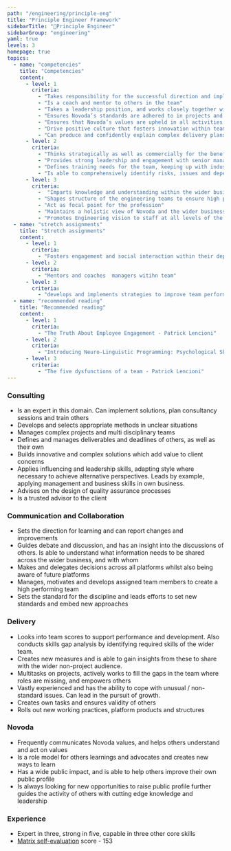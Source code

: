 ```yaml
---
path: "/engineering/principle-eng"
title: "Principle Engineer Framework"
sidebarTitle: "🥳Principle Engineer"
sidebarGroup: "engineering"
yaml: true
levels: 3
homepage: true
topics:
  - name: "competencies"
    title: "Competencies"
    content:
      - level: 1
        criteria:
          - "Takes responsibility for the successful direction and implementation of a project. Successfully balances client and project needs against the needs and ambitions of Novoda project team members"
          - "Is a coach and mentor to others in the team"
          - "Takes a leadership position, and works closely together with other business functions as well as the leadership team"
          - "Ensures Novoda’s standards are adhered to in projects and that business outcomes are achieved"
          - "Ensures that Novoda’s values are upheld in all activities within the business"
          - "Drive positive culture that fosters innovation within team"
          - "Can produce and confidently explain complex delivery plans"
      - level: 2
        criteria:
          - "Thinks strategically as well as commercially for the benefit of the client’s and Novoda’s longer term growth"
          - "Provides strong leadership and engagement with senior management, including the development of new opportunities for other team members"
          - "Defines training needs for the team, keeping up with industry trends"
          - "Is able to comprehensively identify risks, issues and dependencies within a project plan and produces coherent strategies to mitigate these"
      - level: 3
        criteria:
          -  "Imparts knowledge and understanding within the wider business, and ensures continuous improvement of the methodology and tools used within the discipline"
          - "Shapes structure of the engineering teams to ensure high performance"
          - "Act as focal point for the profession"
          - "Maintains a holistic view of Novoda and the wider business environment to monitor potential risks and exposures"
          - "Promotes Engineering vision to staff at all levels of the organisation"
  - name: "stretch assignments"
    title: "Stretch assignments"
    content:
      - level: 1
        criteria:
          - "Fosters engagement and social interaction within their department"     
      - level: 2
        criteria:          
          - "Mentors and coaches  managers witihn team"          
      - level: 3
        criteria:
          - "develops and implements strategies to improve team performance"   
  - name: "recommended reading"
    title: "Recommended reading"
    content:
      - level: 1
        criteria:
          - "The Truth About Employee Engagement - Patrick Lencioni"
      - level: 2
        criteria:          
          - "Introducing Neuro-Linguistic Programming: Psychological Skills for Understanding and Influencing People - Joseph OConnor"
      - level: 3
        criteria:
          - "The five dysfunctions of a team - Patrick Lencioni"
---
```

### Consulting
- Is an expert in this domain. Can implement solutions, plan consultancy sessions and train others
- Develops and selects appropriate methods in unclear situations
- Manages complex projects and multi disciplinary teams
- Defines and manages deliverables and deadlines of others, as well as their own
- Builds innovative and complex solutions which add value to client concerns
- Applies influencing and leadership skills, adapting style where necessary to achieve alternative perspectives. Leads by example, applying management and business skills in own business.
- Advises on the design of quality assurance processes
- Is a trusted advisor to the client

### Communication and Collaboration
- Sets the direction for learning and can report changes and improvements 
- Guides debate and discussion, and has an insight into the discussions of others. Is able to understand what information needs to be shared across the wider business, and with whom 
- Makes and delegates decisions across all platforms whilst also being aware of future platforms
- Manages, motivates and develops assigned team members to create a high performing team
- Sets the standard for the discipline and leads efforts to set new standards and embed new approaches

### Delivery
- Looks into team scores to support performance and development. Also conducts skills gap analysis by identifying required skills of the wider team. 
- Creates new measures and is able to gain insights from these to share with the wider non-project audience. 
- Multitasks on projects, actively works to fill the gaps in the team where roles are missing, and empowers others
- Vastly experienced and has the ability to cope with unusual / non-standard issues. Can lead in the pursuit of growth.
- Creates own tasks and ensures validity of others
- Rolls out new working practices, platform products and structures

### Novoda
- Frequently communicates Novoda values, and helps others understand and act on values
- Is a role model for others learnings and advocates and creates new ways to learn 
- Has a wide public impact, and is able to help others improve their own public profile
- Is always looking for new opportunities to raise public profile further
guides the activity of others with cutting edge knowledge and leadership

### Experience
- Expert in three, strong in five, capable in three other core skills
- [Matrix self-evaluation](https://docs.google.com/spreadsheets/d/1ttfRkbp2sfl69vepP-Pm-1ug42OmweD8jI_fMNTeJo8) score - 153
